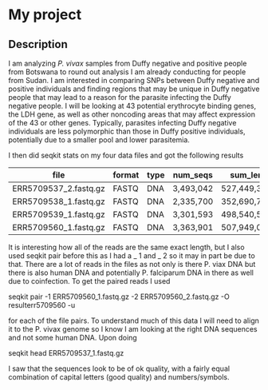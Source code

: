 # My project

## Description

I am analyzing *P. vivax* samples from Duffy negative and positive people from Botswana to round out analysis I am already conducting for people from Sudan. I am interested in comparing SNPs between Duffy negative and positive individuals and finding regions that may be unique in Duffy negative people that may lead to a reason for the parasite infecting the Duffy negative people. I will be looking at 43 potential erythrocyte binding genes, the LDH gene, as well as other noncoding areas that may affect expression of the 43 or other genes. Typically, parasites infecting Duffy negative individuals are less polymorphic than those in Duffy positive individuals, potentially due to a smaller pool and lower parasitemia.

I then did seqkit stats on my four data files and got the following results 

|file                   |format  |type   |num_seqs      |sum_len  |min_len  |avg_len  |max_len|
|---|---|---|---|---|---|---|---|
|ERR5709537_2.fastq.gz  |FASTQ   |DNA   |3,493,042  |527,449,342      |151      |151      |151|
|ERR5709538_1.fastq.gz  |FASTQ   |DNA   |2,335,700  |352,690,700      |151      |151      |151|
|ERR5709539_1.fastq.gz  |FASTQ   |DNA   |3,301,593  |498,540,543      |151      |151      |151|
|ERR5709560_1.fastq.gz  |FASTQ   |DNA   |3,363,901  |507,949,051      |151      |151      |151|

It is interesting how all of the reads are the same exact length, but I also used seqkit pair before this as I had a _ 1 and _ 2 so it may in part be due to that. There are a lot of reads in the files as not only is there P. viax DNA but there is also human DNA and potentially P. falciparum DNA in there as well due to coinfection. 
To get the paired reads I used 

seqkit pair -1 ERR5709560_1.fastq.gz -2 ERR5709560_2.fastq.gz -O resulterr5709560 -u

for each of the file pairs.
To understand much of this data I will need to align it to the P. vivax genome so I know I am looking at the right DNA sequences and not some human DNA. 
Upon doing 

seqkit head ERR5709537_1.fastq.gz 

I saw that the sequences look to be of ok quality, with a fairly equal combination of capital letters (good quality) and numbers/symbols.

